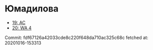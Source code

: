 # Юмадилова
- [19: AC](19.md)
- [20: WA 4](20.md)

Commit: fdf67126a42033cde8c220f648da710ac325c68c
 fetched at: 20201016-153313
